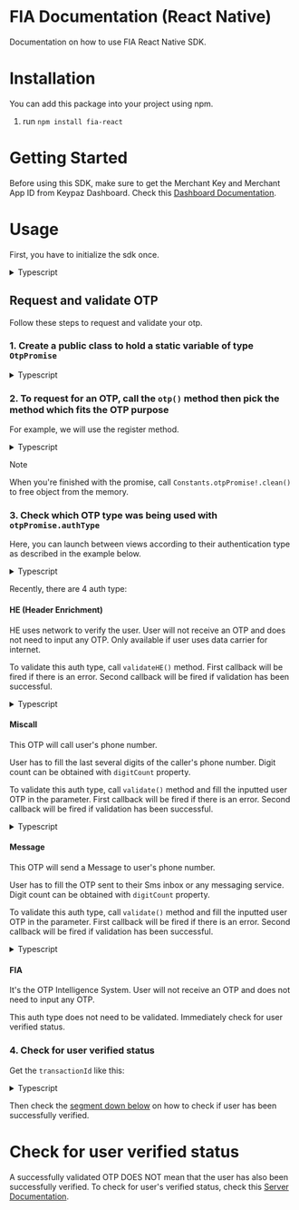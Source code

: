 # FIA Documentation (React Native)

Documentation on how to use FIA React Native SDK.

# Installation

You can add this package into your project using npm.

1. run `npm install fia-react`

# Getting Started

Before using this SDK, make sure to get the Merchant Key and Merchant App ID from Keypaz Dashboard. 
Check this [Dashboard Documentation](README.Dashboard.md#retrieve-your-merchant-key).

# Usage

First, you have to initialize the sdk once.

<details>
<summary>Typescript</summary>
 
```tsx
import FIA from "fia-react"

FIA.initialize("YOUR_MERCHANT_KEY", "YOUR_MERCHANT_APP_ID")
```

</details>

## Request and validate OTP

Follow these steps to request and validate your otp.

### 1. Create a public class to hold a static variable of type `OtpPromise`

<details>
<summary>Typescript</summary>

```tsx
import { OtpPromise } from "fia-react"

export class Constants {
	static otpPromise?: OtpPromise
}
```

</details>

### 2. To request for an OTP, call the `otp()` method then pick the method which fits the OTP purpose

For example, we will use the register method.

<details>
<summary>Typescript</summary>

```tsx
import FIA from "fia-react"

FIA.otp().register("PHONE_NUMBER", (promise) => {
	if (promise.hasException) {
		let error = promise.exception
		// handle failed OTP request here...
		return
	}

	Constants.otpPromise = promise
})
```
 
</details>

> [!NOTE]
> When you're finished with the promise, call `Constants.otpPromise!.clean()` to free object from the memory.

### 3. Check which OTP type was being used with `otpPromise.authType`

Here, you can launch between views according to their authentication type as described in the example below.

<details>
<summary>Typescript</summary>

```tsx
import { OtpAuthType } from "fia-react"

switch (Constants.otpPromise!.authType) {
  case OtpAuthType.He:
    // Navigate view to HE view...
    break
  case OtpAuthType.Miscall:
    // Navigate view to Miscall view...
    break
  case OtpAuthType.Message:
    // Navigate view to Message view...
    break
  case OtpAuthType.FIA:
    // Navigate view to FIA view...
    break
}
```
 
</details>

Recently, there are 4 auth type:

#### HE (Header Enrichment)

HE uses network to verify the user. User will not receive an OTP and does not need to input any OTP. Only available if user uses data carrier for internet.

To validate this auth type, call `validateHE()` method. 
First callback will be fired if there is an error. 
Second callback will be fired if validation has been successful.

<details>
<summary>Typescript</summary>

```tsx
Constants.otpPromise!.validateHE(
	(err) => {
		// handle error here...
	},
	() => {
		let transactionId = Constants.otpPromise!.transactionId
		// with the transactionId, check for the user verified status here...
	}
)
```
 
</details>

#### Miscall

This OTP will call user's phone number.

User has to fill the last several digits of the caller's phone number. Digit count can be obtained with `digitCount` property.

To validate this auth type, call `validate()` method and fill the inputted user OTP in the parameter.
First callback will be fired if there is an error.
Second callback will be fired if validation has been successful.

<details>
<summary>Typescript</summary>

```tsx
let digitCount = Constants.otpPromise!.digitCount

// validate OTP method
Constants.otpPromise!.validate(
  "USER_INPUTTED_OTP",
  (err) => {
    // handle error here...
  },
  () => {
    let transactionId = Constants.otpPromise!.transactionId
    // with the transactionId, check for the user verified status here...
  }
)
```
 
</details>

#### Message

This OTP will send a Message to user's phone number.

User has to fill the OTP sent to their Sms inbox or any messaging service. Digit count can be obtained with `digitCount` property.

To validate this auth type, call `validate()` method and fill the inputted user OTP in the parameter.
First callback will be fired if there is an error.
Second callback will be fired if validation has been successful.

<details>
<summary>Typescript</summary>

```tsx
let digitCount = Constants.otpPromise!.digitCount

Constants.otpPromise!.validate(
	"USER_INPUTTED_OTP",
	(err) => {
		// handle error here...
	},
	() => {
		let transactionId = Constants.otpPromise!.transactionId
		// with the transactionId, check for the user verified status here...
	}
)
```
 
</details>

#### FIA

It's the OTP Intelligence System. User will not receive an OTP and does not need to input any OTP.

This auth type does not need to be validated. Immediately check for user verified status.

### 4. Check for user verified status

Get the `transactionId` like this:

<details>
<summary>Typescript</summary>

```tsx
let transactionId = Constants.otpPromise!.transactionId
```
 
</details>

Then check the [segment down below](#check-for-user-verified-status) on how to check if user has been successfully verified.

# Check for user verified status

A successfully validated OTP DOES NOT mean that the user has also been successfully verified. 
To check for user's verified status, check this [Server Documentation](README.Server.md#check-for-user-verified-status).
